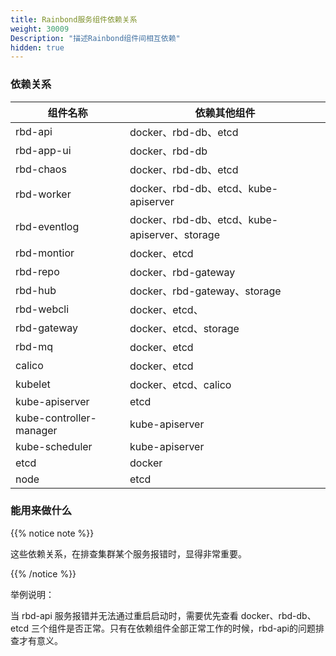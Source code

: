 ```yaml
---
title: Rainbond服务组件依赖关系
weight: 30009
Description: "描述Rainbond组件间相互依赖"
hidden: true
---
```


### 依赖关系

| 组件名称                | 依赖其他组件                                  |
| ----------------------- | --------------------------------------------- |
| rbd-api                 | docker、rbd-db、etcd                          |
| rbd-app-ui              | docker、rbd-db                                |
| rbd-chaos               | docker、rbd-db、etcd                          |
| rbd-worker              | docker、rbd-db、etcd、kube-apiserver          |
| rbd-eventlog            | docker、rbd-db、etcd、kube-apiserver、storage |
| rbd-montior             | docker、etcd                                  |
| rbd-repo                | docker、rbd-gateway                           |
| rbd-hub                 | docker、rbd-gateway、storage                  |
| rbd-webcli              | docker、etcd、                                |
| rbd-gateway             | docker、etcd、storage                         |
| rbd-mq                  | docker、etcd                                  |
| calico                  | docker、etcd                                  |
| kubelet                 | docker、etcd、calico                          |
| kube-apiserver          | etcd                                          |
| kube-controller-manager | kube-apiserver                                |
| kube-scheduler          | kube-apiserver                                |
| etcd                    | docker                                        |
| node                    | etcd                                          |

### 能用来做什么

{{% notice note %}}

这些依赖关系，在排查集群某个服务报错时，显得非常重要。

{{% /notice %}}

举例说明：

当 rbd-api 服务报错并无法通过重启启动时，需要优先查看 docker、rbd-db、etcd 三个组件是否正常。只有在依赖组件全部正常工作的时候，rbd-api的问题排查才有意义。


